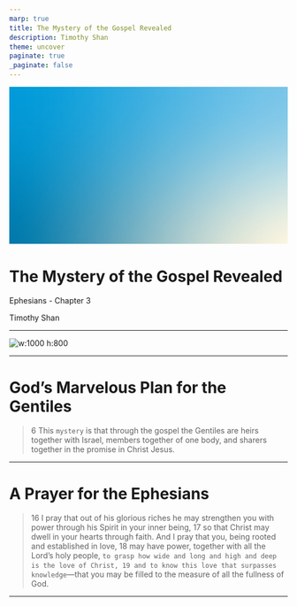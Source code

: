 ```yaml
---
marp: true
title: The Mystery of the Gospel Revealed 
description: Timothy Shan
theme: uncover
paginate: true
_paginate: false
---
```


![bg](./assets/gradient.jpg)

# <!--fit--> The Mystery of the Gospel Revealed  

Ephesians - Chapter 3

Timothy Shan

---

![w:1000 h:800](https://user-images.githubusercontent.com/106022681/177037934-8de45f1f-9cf6-4e78-a8af-18282cab9ace.jpg)

---

# <!--fit--> God’s Marvelous Plan for the Gentiles

> 6 This `mystery` is that through the gospel the Gentiles are heirs together with Israel, members together of one body, and sharers together in the promise in Christ Jesus.

---

# A Prayer for the Ephesians

> 16 I pray that out of his glorious riches he may strengthen you with power through his Spirit in your inner being, 17 so that Christ may dwell in your hearts through faith. And I pray that you, being rooted and established in love, 18 may have power, together with all the Lord’s holy people, `to grasp how wide and long and high and deep is the love of Christ, 19 and to know this love that surpasses knowledge`—that you may be filled to the measure of all the fullness of God.

---



 
